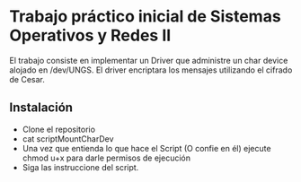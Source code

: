 # Trabajo práctico inicial de Sistemas Operativos y Redes II


El trabajo consiste en implementar un Driver que administre un char device alojado en /dev/UNGS. El driver encriptara los mensajes utilizando el cifrado de Cesar.

## Instalación

- Clone el repositorio
- cat scriptMountCharDev
- Una vez que entienda lo que hace el Script (O confie en él) ejecute chmod u+x para darle permisos de ejecución
- Siga las instruccione del script.